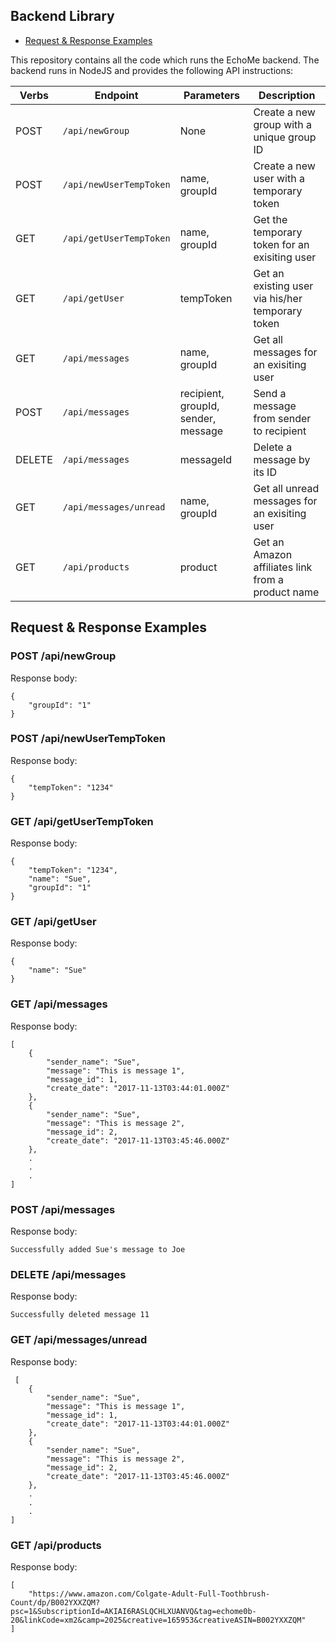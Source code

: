 ## Backend Library

* [Request & Response Examples](#request--response-examples)

This repository contains all the code which runs the
EchoMe backend.  The backend runs in NodeJS and provides
the following API instructions:

| Verbs | Endpoint | Parameters | Description |
| ----- | -------- | ---------- | ----------- |
| POST | `/api/newGroup` | None | Create a new group with a unique group ID |
| POST | `/api/newUserTempToken` | name, groupId | Create a new user with a temporary token |
| GET | `/api/getUserTempToken` | name, groupId | Get the temporary token for an exisiting user |
| GET | `/api/getUser` | tempToken | Get an existing user via his/her temporary token |
| GET | `/api/messages` | name, groupId | Get all messages for an exisiting user |
| POST | `/api/messages` | recipient, groupId, sender, message | Send a message from sender to recipient |
| DELETE | `/api/messages` | messageId | Delete a message by its ID |
| GET | `/api/messages/unread` | name, groupId | Get all unread messages for an exisiting user |
| GET | `/api/products` | product | Get an Amazon affiliates link from a product name |

## Request & Response Examples

### POST /api/newGroup

Response body:

    {
        "groupId": "1"
    }
    
### POST /api/newUserTempToken

Response body:

    {
        "tempToken": "1234"
    }
    
### GET /api/getUserTempToken

Response body:

    {
        "tempToken": "1234",
        "name": "Sue",
        "groupId": "1"
    }

### GET /api/getUser

Response body:

    {
        "name": "Sue"
    }
    
### GET /api/messages

Response body:

    [
        {
            "sender_name": "Sue",
            "message": "This is message 1",
            "message_id": 1,
            "create_date": "2017-11-13T03:44:01.000Z"
        },
        {
            "sender_name": "Sue",
            "message": "This is message 2",
            "message_id": 2,
            "create_date": "2017-11-13T03:45:46.000Z"
        },
        .
        .
        .
    ]
    
### POST /api/messages

Response body:

    Successfully added Sue's message to Joe

### DELETE /api/messages

Response body:

    Successfully deleted message 11

### GET /api/messages/unread

Response body:

     [
        {
            "sender_name": "Sue",
            "message": "This is message 1",
            "message_id": 1,
            "create_date": "2017-11-13T03:44:01.000Z"
        },
        {
            "sender_name": "Sue",
            "message": "This is message 2",
            "message_id": 2,
            "create_date": "2017-11-13T03:45:46.000Z"
        },
        .
        .
        .
    ]
    
### GET /api/products

Response body:

    [
        "https://www.amazon.com/Colgate-Adult-Full-Toothbrush-Count/dp/B002YXXZQM?psc=1&SubscriptionId=AKIAI6RASLQCHLXUANVQ&tag=echome0b-20&linkCode=xm2&camp=2025&creative=165953&creativeASIN=B002YXXZQM"
    ]
